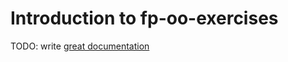 # Introduction to fp-oo-exercises

TODO: write [great documentation](http://jacobian.org/writing/great-documentation/what-to-write/)
